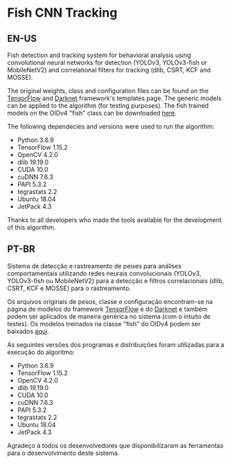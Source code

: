 # Fish CNN Tracking
## EN-US

Fish detection and tracking system for behavioral analysis using convolutional neural networks for detection (YOLOv3, YOLOv3-fish or MobileNetV2) and correlational filters for tracking (dlib, CSRT, KCF and MOSSE).

The original weights, class and configuration files can be found on the [TensorFlow](https://github.com/tensorflow/models/blob/master/research/object_detection/g3doc/tf1_detection_zoo.md) and [Darknet](https://github.com/AlexeyAB/darknet) framework's templates page. The generic models can be applied to the algorithm (for testing purposes). The fish trained models on the OIDv4 "fish" class can be downloaded [here](https://drive.google.com/file/d/1iQtRNgVBBtLTQAGEkm30cYjh7lC5Psby/view?usp=sharing).

The following dependecies and versions were used to run the algorithm:
- Python 3.6.9
- TensorFlow 1.15.2
- OpenCV 4.2.0
- dlib 19.19.0
- CUDA 10.0
- cuDNN 7.6.3
- PAPI 5.3.2
- tegrastats 2.2
- Ubuntu 18.04
- JetPack 4.3

Thanks to all developers who made the tools available for the development of this algorithm.

## PT-BR

Sistema de detecção e rastreamento de peixes para análises comportamentais utilizando redes neurais convolucionais (YOLOv3, YOLOv3-fish ou MobileNetV2) para a detecção e filtros correlacionais (dlib, CSRT, KCF e MOSSE) para o rastreamento.

Os arquivos originais de pesos, classe e configuração encontram-se na página de modelos do framework [TensorFlow](https://github.com/tensorflow/models/blob/master/research/object_detection/g3doc/tf1_detection_zoo.md) e do [Darknet](https://github.com/AlexeyAB/darknet) e também podem ser aplicados de maneira genérica no sistema (com o intuito de testes). Os modelos treinados na classe "fish" do OIDv4 podem ser baixados [aqui](https://drive.google.com/file/d/1iQtRNgVBBtLTQAGEkm30cYjh7lC5Psby/view?usp=sharing).

As seguintes versões dos programas e distribuições foram utilizadas para a execução do algoritmo:
- Python 3.6.9
- TensorFlow 1.15.2
- OpenCV 4.2.0
- dlib 19.19.0
- CUDA 10.0
- cuDNN 7.6.3
- PAPI 5.3.2
- tegrastats 2.2
- Ubuntu 18.04
- JetPack 4.3

Agradeço à todos os desenvolvedores que disponibilizaram as ferramentas para o desenvolvimento deste sistema.
